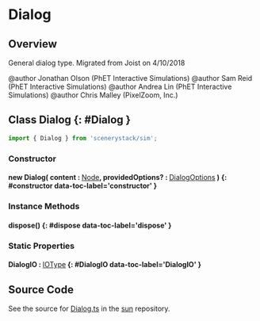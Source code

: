 # Dialog

## Overview

General dialog type. Migrated from Joist on 4/10/2018

@author Jonathan Olson (PhET Interactive Simulations)
@author Sam Reid (PhET Interactive Simulations)
@author Andrea Lin (PhET Interactive Simulations)
@author Chris Malley (PixelZoom, Inc.)

## Class Dialog {: #Dialog }


```js
import { Dialog } from 'scenerystack/sim';
```
### Constructor

#### new Dialog( content : <span style="font-weight: 400;">[Node](../scenery/Node.md)</span>, providedOptions? : <span style="font-weight: 400;">[DialogOptions](../sim/Dialog.md#DialogOptions)</span> ) {: #constructor data-toc-label='constructor' }

### Instance Methods

#### dispose() {: #dispose data-toc-label='dispose' }

### Static Properties

#### DialogIO : <span style="font-weight: 400;">[IOType](../tandem/IOType.md)</span> {: #DialogIO data-toc-label='DialogIO' }



## Source Code

See the source for [Dialog.ts](https://github.com/phetsims/sun/blob/main/js/Dialog.ts) in the [sun](https://github.com/phetsims/sun) repository.
